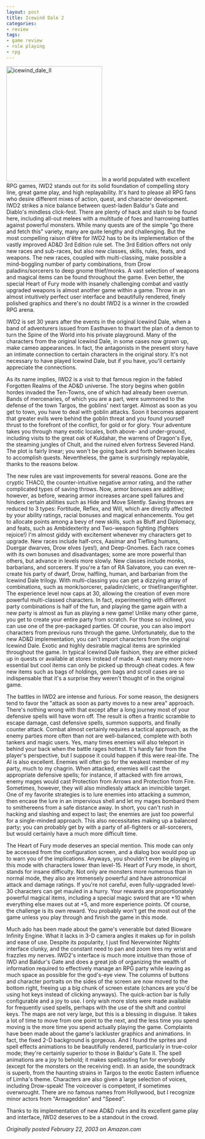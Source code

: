 ```yaml
---
layout: post
title: Icewind Dale 2
categories:
- review
tags:
- game review
- role playing
- rpg
---
```

<img title="icewind_dale_II" src="http://www.yentran.org/blog/wp-content/uploads/2011/09/icewind_dale_II-250x300.jpg" width="250" height="300" />In a world populated with excellent RPG games, IWD2 stands out for its solid foundation of compelling story line, great game play, and high replayability. It's hard to please all RPG fans who desire different mixes of action, quest, and character development. IWD2 strikes a nice balance between quest-laden Baldur's Gate and Diablo's mindless click-fest. There are plenty of hack and slash to be found here, including all-out melees with a multitude of foes and harrowing battles against powerful monsters. While many quests are of the simple "go there and fetch this" variety, many are quite lengthy and challenging. But the most compelling raison d'être for IWD2 has to be its implementation of the vastly improved AD&amp;D 3rd Edition rule set. The 3rd Edition offers not only new races and sub-races, but also new classes, skills, rules, feats, and weapons. The new races, coupled with multi-classing, make possible a mind-boggling number of party combinations, from Drow paladins/sorcerers to deep gnome thief/monks. A vast selection of weapons and magical items can be found throughout the game. Even better, the special Heart of Fury mode with insanely challenging combat and vastly upgraded weapons is almost another game within a game. Throw in an almost intuitively perfect user interface and beautifully rendered, finely polished graphics and there's no doubt IWD2 is a winner in the crowded RPG arena.

IWD2 is set 30 years after the events in the original Icewind Dale, when a band of adventurers issued from Easthaven to thwart the plan of a demon to turn the Spine of the World into his private playground. Many of the characters from the original Icewind Dale, in some cases now grown up, make cameo appearances. In fact, the antagonists in the present story have an intimate connection to certain characters in the original story. It's not necessary to have played Icewind Dale, but if you have, you'll certainly appreciate the connections.

As its name implies, IWD2 is a visit to that famous region in the fabled Forgotten Realms of the AD&amp;D universe. The story begins when goblin hordes invaded the Ten-Towns, one of which had already been overrun. Bands of mercenaries, of which you are a part, were summoned to the defense of the town Targos, the goblins' next target. Almost as soon as you get to town, you have to deal with goblin attacks. Soon it becomes apparent that greater evils were behind the goblin threat and you found yourself thrust to the forefront of the conflict, for gold or for glory. Your adventure takes you through many exotic locales, both above- and under-ground, including visits to the great oak of Kuldahar, the warrens of Dragon's Eye, the steaming jungles of Chult, and the ruined elven fortress Severed Hand. The plot is fairly linear; you won't be going back and forth between locales to accomplish quests. Nevertheless, the game is surprisingly replayable, thanks to the reasons below.

The new rules are vast improvements for several reasons. Gone are the cryptic THAC0, the counter-intuitive negative armor rating, and the rather complicated types of saving throws. Now, armor bonuses are additive; however, as before, wearing armor increases arcane spell failures and hinders certain abilities such as Hide and Move Silently. Saving throws are reduced to 3 types: Fortitude, Reflex, and Will, which are directly affected by your ability ratings, racial bonuses and magical enhancements. You get to allocate points among a bevy of new skills, such as Bluff and Diplomacy, and feats, such as Ambidexterity and Two-weapon fighting (fighters rejoice!) I'm almost giddy with excitement whenever my characters get to upgrade. New races include half-orcs, Aasimar and Tiefling humans, Duergar dwarves, Drow elves (yes!), and Deep-Gnomes. Each race comes with its own bonuses and disadvantages; some are more powerful than others, but advance in levels more slowly. New classes include monks, barbarians, and sorcerers. If you're a fan of RA Salvatore, you can even re-create his party of dwarf, Drow, halfling, human, and barbarian from the Icewind Dale trilogy. With multi-classing you can get a dizzying array of combinations, such as monk/sorcerer, paladin/cleric, or thief/ranger/fighter. The experience level now caps at 30, allowing the creation of even more powerful multi-classed characters. In fact, experimenting with different party combinations is half of the fun, and playing the game again with a new party is almost as fun as playing a new game! Unlike many other game, you get to create your entire party from scratch. For those so inclined, you can use one of the pre-packaged parties. Of course, you can also import characters from previous runs through the game. Unfortunately, due to the new AD&amp;D implementation, you can't import characters from the original Icewind Dale. Exotic and highly desirable magical items are sprinkled throughout the game. In typical Icewind Dale fashion, they are either picked up in quests or available at stores instead of made. A vast many more non-essential but cool items can only be picked up through cheat codes. A few new items such as bags of holdings, gem bags and scroll cases are so indispensable that it's a surprise they weren't thought of in the original game.

The battles in IWD2 are intense and furious. For some reason, the designers tend to favor the "attack as soon as party moves to a new area" approach. There's nothing wrong with that except after a long journey most of your defensive spells will have worn off. The result is often a frantic scramble to escape damage, cast defensive spells, summon supports, and finally counter attack. Combat almost certainly requires a tactical approach, as the enemy parties more often than not are well-balanced, complete with both tankers and magic users. Yes, many times enemies will also teleport in behind your back when the battle rages hottest. It's hardly fair from the player's perspective, but I suppose it could happen if this were real-life. The AI is also excellent. Enemies will often go for the weakest member of my party, much to my chagrin. When attacked, enemies will cast the appropriate defensive spells; for instance, if attacked with fire arrows, enemy mages would cast Protection from Arrows and Protection from Fire. Sometimes, however, they will also mindlessly attack an invincible target. One of my favorite strategies is to lure enemies into attacking a summon, then encase the lure in an impervious shell and let my mages bombard them to smithereens from a safe distance away. In short, you can't rush in hacking and slashing and expect to last; the enemies are just too powerful for a single-minded approach. This also necessitates making up a balanced party; you can probably get by with a party of all-fighters or all-sorcerers, but would certainly have a much more difficult time.

The Heart of Fury mode deserves an special mention. This mode can only be accessed from the configuration screen, and a dialog box would pop up to warn you of the implications. Anyways, you shouldn't even be playing in this mode with characters lower than level-15. Heart of Fury mode, in short, stands for insane difficulty. Not only are monsters more numerous than in normal mode, they also are immensely powerful and have astronomical attack and damage ratings. If you're not careful, even fully-upgraded level-30 characters can get mauled in a hurry. Your rewards are proportionately powerful magical items, including a special magic sword that are +10 when everything else maxes out at +5, and more experience points. Of course, the challenge is its own reward. You probably won't get the most out of the game unless you play through and finish the game in this mode.

Much ado has been made about the game's venerable but dated Bioware Infinity Engine. What it lacks in 3-D camera angles it makes up for in polish and ease of use. Despite its popularity, I just find Neverwinter Nights' interface clunky, and the constant need to pan and zoom tires my wrist and frazzles my nerves. IWD2's interface is much more intuitive than those of IWD and Baldur's Gate and does a great job of organizing the wealth of information required to effectively manage an RPG party while leaving as much space as possible for the god's-eye view. The columns of buttons and character portraits on the sides of the screen are now moved to the bottom right, freeing up a big chunk of screen estate (chances are you'd be using hot keys instead of clicking anyways). The quick-action bar is fully configurable and a joy to use. I only wish more slots were made available for frequently used spells, perhaps with the use of the shift and control keys. The maps are not very large, but this is a blessing in disguise. It takes a lot of time to move from one point to the next, and the less time you spend moving is the more time you spend actually playing the game. Complaints have been made about the game's lackluster graphics and animations. In fact, the fixed 2-D background is gorgeous. And I found the sprites and spell effects animations to be beautifully rendered, particularly in true-color mode; they're certainly superior to those in Baldur's Gate II. The spell animations are a joy to behold; it makes spellcasting fun for everybody (except for the monsters on the receiving end). In an aside, the soundtrack is superb, from the haunting strains in Targos to the exotic Eastern influence of Limha's theme. Characters are also given a large selection of voices, including Drow-speak! The voiceover is competent, if sometimes overwrought. There are no famous names from Hollywood, but I recognize minor actors from "Armageddon" and "Speed".

Thanks to its implementation of new AD&amp;D rules and its excellent game play and interface, IWD2 deserves to be a standout in the crowd.

*Originally posted February 22, 2003 on Amazon.com*
